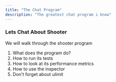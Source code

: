 ```yaml
---
title: "The Chat Program"
description: "The greatest chat program i know"
---
```


### Lets Chat About Shooter
We will walk through the shooter program
1. What does the program do?
1. How to run its tests
1. How to look at its performance metrics
1. How to use the inspector
1. Don't forget about ulimit

<br/>
<br/>
<br/>
<br/>
<br/>
<br/>
<br/>
<br/>
<br/>
<br/>
<br/>
<br/>
<br/>
<br/>
<br/>

###
